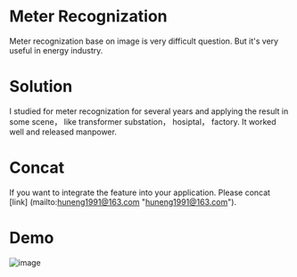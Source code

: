 # Meter Recognization
Meter recognization base on image is very difficult question. But it's very useful in energy industry.

# Solution
I studied for meter recognization for several years and applying the result in some scene， like transformer substation， hosiptal， factory.  It worked well and released manpower.

# Concat 
If you want to integrate the feature into your application. Please concat [link] (mailto:huneng1991@163.com "huneng1991@163.com").
# Demo
![image](dial_demo.gif "Demo")
